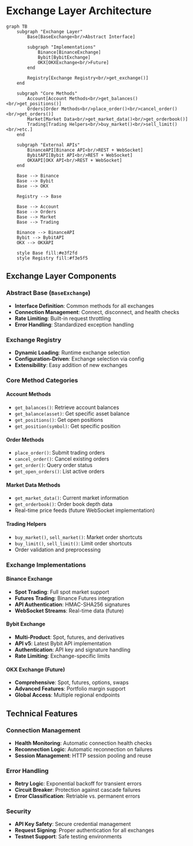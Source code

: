# Exchange Layer Architecture

```mermaid
graph TB
    subgraph "Exchange Layer"
        Base[BaseExchange<br/>Abstract Interface]
        
        subgraph "Implementations"
            Binance[BinanceExchange]
            Bybit[BybitExchange] 
            OKX[OKXExchange<br/>Future]
        end
        
        Registry[Exchange Registry<br/>get_exchange()]
    end
    
    subgraph "Core Methods"
        Account[Account Methods<br/>get_balances()<br/>get_positions()]
        Orders[Order Methods<br/>place_order()<br/>cancel_order()<br/>get_orders()]
        Market[Market Data<br/>get_market_data()<br/>get_orderbook()]
        Trading[Trading Helpers<br/>buy_market()<br/>sell_limit()<br/>etc.]
    end
    
    subgraph "External APIs"
        BinanceAPI[Binance API<br/>REST + WebSocket]
        BybitAPI[Bybit API<br/>REST + WebSocket]
        OKXAPI[OKX API<br/>REST + WebSocket]
    end
    
    Base --> Binance
    Base --> Bybit
    Base --> OKX
    
    Registry --> Base
    
    Base --> Account
    Base --> Orders
    Base --> Market
    Base --> Trading
    
    Binance --> BinanceAPI
    Bybit --> BybitAPI
    OKX --> OKXAPI
    
    style Base fill:#e3f2fd
    style Registry fill:#f3e5f5
```

## Exchange Layer Components

### Abstract Base (`BaseExchange`)
- **Interface Definition**: Common methods for all exchanges
- **Connection Management**: Connect, disconnect, and health checks
- **Rate Limiting**: Built-in request throttling
- **Error Handling**: Standardized exception handling

### Exchange Registry
- **Dynamic Loading**: Runtime exchange selection
- **Configuration-Driven**: Exchange selection via config
- **Extensibility**: Easy addition of new exchanges

### Core Method Categories

#### Account Methods
- `get_balances()`: Retrieve account balances
- `get_balance(asset)`: Get specific asset balance
- `get_positions()`: Get open positions
- `get_position(symbol)`: Get specific position

#### Order Methods
- `place_order()`: Submit trading orders
- `cancel_order()`: Cancel existing orders
- `get_order()`: Query order status
- `get_open_orders()`: List active orders

#### Market Data Methods
- `get_market_data()`: Current market information
- `get_orderbook()`: Order book depth data
- Real-time price feeds (future WebSocket implementation)

#### Trading Helpers
- `buy_market()`, `sell_market()`: Market order shortcuts
- `buy_limit()`, `sell_limit()`: Limit order shortcuts
- Order validation and preprocessing

### Exchange Implementations

#### Binance Exchange
- **Spot Trading**: Full spot market support
- **Futures Trading**: Binance Futures integration
- **API Authentication**: HMAC-SHA256 signatures
- **WebSocket Streams**: Real-time data (future)

#### Bybit Exchange
- **Multi-Product**: Spot, futures, and derivatives
- **API v5**: Latest Bybit API implementation
- **Authentication**: API key and signature handling
- **Rate Limiting**: Exchange-specific limits

#### OKX Exchange (Future)
- **Comprehensive**: Spot, futures, options, swaps
- **Advanced Features**: Portfolio margin support
- **Global Access**: Multiple regional endpoints

## Technical Features

### Connection Management
- **Health Monitoring**: Automatic connection health checks
- **Reconnection Logic**: Automatic reconnection on failures
- **Session Management**: HTTP session pooling and reuse

### Error Handling
- **Retry Logic**: Exponential backoff for transient errors
- **Circuit Breaker**: Protection against cascade failures
- **Error Classification**: Retriable vs. permanent errors

### Security
- **API Key Safety**: Secure credential management
- **Request Signing**: Proper authentication for all exchanges
- **Testnet Support**: Safe testing environments
